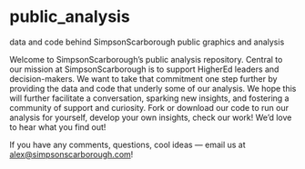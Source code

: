 # public_analysis
data and code behind SimpsonScarborough public graphics and analysis

Welcome to SimpsonScarborough’s public analysis repository. Central to our mission at SimpsonScarborough is to support HigherEd leaders and decision-makers. We want to take that commitment one step further by providing the data and code that underly some of our analysis. We hope this will further facilitate a conversation, sparking new insights, and fostering a community of support and curiosity. Fork or download our code to run our analysis for yourself, develop your own insights, check our work! We’d love to hear what you find out!

If you have any comments, questions, cool ideas — email us at alex@simpsonscarborough.com!
